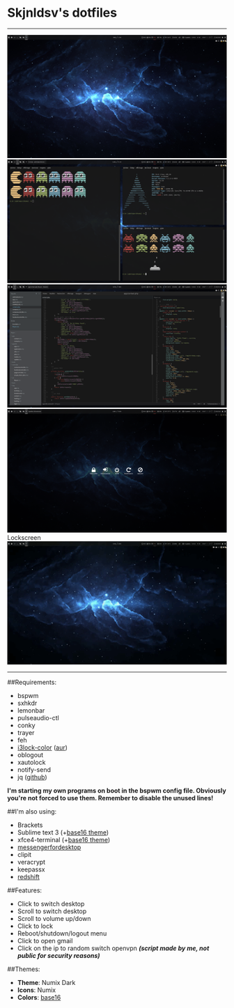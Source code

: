 # Skjnldsv's dotfiles
------------------------
![screenshot1](https://raw.githubusercontent.com/skjnldsv/dotfiles/master/Screenshot1.png)
![screenshot2](https://raw.githubusercontent.com/skjnldsv/dotfiles/master/Screenshot2.png)
![screenshot3](https://raw.githubusercontent.com/skjnldsv/dotfiles/master/Screenshot3.png)
![screenshot4](https://raw.githubusercontent.com/skjnldsv/dotfiles/master/Screenshot4.png)
Lockscreen
![screenvid](https://raw.githubusercontent.com/skjnldsv/dotfiles/master/Screenvid.gif)

------------------------
##Requirements:
- bspwm
- sxhkdr
- lemonbar
- pulseaudio-ctl
- conky
- trayer
- feh
- [i3lock-color][i3lock-color] ([aur][aur-i3lock])
- oblogout
- xautolock
- notify-send
- jq ([github][jq])

**I'm starting my own programs on boot in the bspwm config file. Obviously you're not forced to use them. Remember to disable the unused lines!**

##I'm also using:
- Brackets
- Sublime text 3 (+[base16 theme][base16-subl])
- xfce4-terminal (+[base16 theme][base16-term])
- [messengerfordesktop][messengerfordesktop]
- clipit
- veracrypt
- keepassx
- [redshift][redshift]

##Features:
- Click to switch desktop
- Scroll to switch desktop
- Scroll to volume up/down
- Click to lock
- Reboot/shutdown/logout menu
- Click to open gmail
- Click on the ip to random switch openvpn ***(script made by me, not public for security reasons)***

##Themes:
- **Theme**: Numix Dark
- **Icons**: Numix
- **Colors**: [base16][base16]


[base16-subl]: https://github.com/chriskempson/base16-textmate
[base16-term]: https://github.com/chriskempson/base16-xfce4-terminal
[base16]: https://github.com/chriskempson/base16
[messengerfordesktop]: https://github.com/Aluxian/Facebook-Messenger-Desktop
[redshift]: http://jonls.dk/redshift/
[i3lock-color]: https://github.com/eBrnd/i3lock-color
[aur-i3lock]: https://aur.archlinux.org/packages/i3lock-color-git/
[jq]: https://stedolan.github.io/jq/